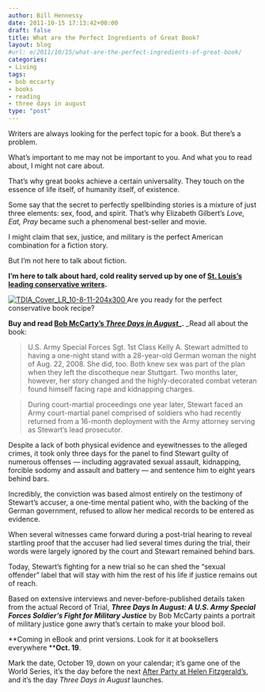 ```yaml
---
author: Bill Hennessy
date: 2011-10-15 17:13:42+00:00
draft: false
title: What are the Perfect Ingredients of Great Book?
layout: blog
#url: e/2011/10/15/what-are-the-perfect-ingredients-of-great-book/
categories:
- Living
tags:
- bob mccarty
- books
- reading
- three days in august
type: "post"
---
```


Writers are always looking for the perfect topic for a book. But there’s a problem.

What’s important to me may not be important to you. And what you to read about, I might not care about. 

That’s why great books achieve a certain universality. They touch on the essence of life itself, of humanity itself, of existence. 

Some say that the secret to perfectly spellbinding stories is a mixture of just three elements: sex, food, and spirit. That’s why Elizabeth Gilbert’s _Love, Eat, Pray_ became such a phenomenal best-seller and movie.

I might claim that sex, justice, and military is the perfect American combination for a fiction story.

But I’m not here to talk about fiction.

**I’m here to talk about hard, cold reality served up by one of **[**St. Louis’s leading conservative writers**](https://bobmccarty.com)**.** 

[![TDIA_Cover_LR_10-8-11-204x300](https://hennessysview.com/wp-content/uploads/2011/10/TDIA_Cover_LR_10-8-11-204x300.jpg)
](https://threedaysinaugust.com/)Are you ready for the perfect conservative book recipe? 

**Buy and read **[**Bob McCarty’s _Three Days in August_**](https://threedaysinaugust.com/)_**.** _Read all about the book:



> U.S. Army Special Forces Sgt. 1st Class Kelly A. Stewart admitted to having a one-night stand with a 28-year-old German woman the night of Aug. 22, 2008. She did, too. Both knew sex was part of the plan when they left the discotheque near Stuttgart. Two months later, however, her story changed and the highly-decorated combat veteran found himself facing rape and kidnapping charges.





> During court-martial proceedings one year later, Stewart faced an Army court-martial panel comprised of soldiers who had recently returned from a 16-month deployment with the Army attorney serving as Stewart’s lead prosecutor. 

Despite a lack of both physical evidence and eyewitnesses to the alleged crimes, it took only three days for the panel to find Stewart guilty of numerous offenses — including aggravated sexual assault, kidnapping, forcible sodomy and assault and battery — and sentence him to eight years behind bars. 

Incredibly, the conviction was based almost entirely on the testimony of Stewart’s accuser, a one-time mental patient who, with the backing of the German government, refused to allow her medical records to be entered as evidence. 

When several witnesses came forward during a post-trial hearing to reveal startling proof that the accuser had lied several times during the trial, their words were largely ignored by the court and Stewart remained behind bars. 

Today, Stewart’s fighting for a new trial so he can shed the “sexual offender” label that will stay with him the rest of his life if justice remains out of reach. 

Based on extensive interviews and never-before-published details taken from the actual Record of Trial, _**Three Days In August: A U.S. Army Special Forces Soldier’s Fight for Military Justice**_ by Bob McCarty paints a portrait of military justice gone awry that’s certain to make your blood boil. 

**Coming in eBook and print versions. Look for it at booksellers everywhere ****Oct. 19**.
> 
> 







Mark the date, October 19, down on your calendar; it’s game one of the World Series, it’s the day before the next [After Party at Helen Fitzgerald’s](https://stlouisteaparty.com/category/the-after-party/), and it’s the day _Three Days in August_ launches.
